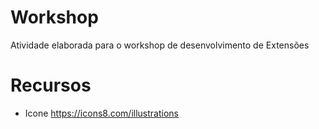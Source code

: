 # Workshop
Atividade elaborada para o workshop de desenvolvimento de Extensões

# Recursos
- Icone https://icons8.com/illustrations
